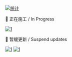 [![统计](https://github-readme-stats.vercel.app/api?username=Stapxs&show_icons=true&locale=cn&count_private=true)](https://github.com/anuraghazra/github-readme-stats)

:construction: 正在施工 / In Progress

[![1](https://github-readme-stats.vercel.app/api/pin/?username=stapxs&repo=stapxs-qq-lite)](https://github.com/Stapxs/Stapxs-QQ-Lite)

:seedling: 暂缓更新 / Suspend updates

[![1](https://github-readme-stats.vercel.app/api/pin/?username=stapxs&repo=fructose-blog)](https://github.com/Stapxs/Fructose-Blog)
[![1](https://github-readme-stats.vercel.app/api/pin/?username=stapxs&repo=twitter-fluent-theme)](https://github.com/Stapxs/Twitter-Fluent-Theme)
